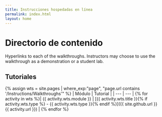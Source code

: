 ```yaml
---
title: Instrucciones hospedadas en línea
permalink: index.html
layout: home
---
```


# <a name="content-directory"></a>Directorio de contenido

Hyperlinks to each of the walkthroughs. Instructors may choose to use the walkthrough as a demonstration or a student lab. 

## <a name="walkthroughs"></a>Tutoriales

{% assign wts = site.pages | where_exp:"page", "page.url contains '/Instructions/Walkthroughs'" %}
| Módulo | Tutorial |
| --- | --- | 
{% for activity in wts %}| {{ activity.wts.module }} | [{{ activity.wts.title }}{% if activity.wts.type %} - {{ activity.wts.type }}{% endif %}]({{ site.github.url }}{{ activity.url }}) |
{% endfor %}

